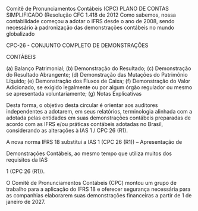 

Comitê de Pronunciamentos Contábeis (CPC)
PLANO DE CONTAS SIMPLIFICADO (Resolução CFC 1.418 de 2012
Como sabemos, nossa contabilidade começou a adotar o IFRS desde o ano de 2008, sendo necessário à padronização das demonstrações contábeis no mundo globalizado



CPC-26 - CONJUNTO COMPLETO DE DEMONSTRAÇÕES

CONTÁBEIS

(a) Balanço Patrimonial;
(b) Demonstração do Resultado;
(c) Demonstração do Resultado Abrangente;
(d) Demonstração das Mutações do Patrimônio Líquido;
(e) Demonstração dos Fluxos de Caixa;
(f) Demonstração do Valor Adicionado, se exigido legalmente ou por algum órgão regulador ou mesmo se apresentada voluntariamente;
(g) Notas Explicativas

  Desta forma, o objetivo desta circular é orientar aos auditores independentes a adotarem, em seus relatórios, terminologia alinhada com a adotada pelas entidades em suas demonstrações contábeis preparadas de acordo com as IFRS e/ou práticas contábeis adotadas no Brasil, considerando as alterações à IAS 1 / CPC 26 (R1).

A nova norma IFRS 18 substitui a IAS 1 (CPC 26 (R1)) – Apresentação de

Demonstrações Contábeis, ao mesmo tempo que utiliza muitos dos requisitos da IAS

1 (CPC 26 (R1)).

O Comitê de Pronunciamentos Contábeis (CPC) montou um grupo de trabalho para a aplicação do IFRS 18 e oferecer segurança necessária para as companhias elaborarem suas demonstrações financeiras a partir de 1 de janeiro de 2027.
